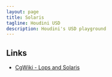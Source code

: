 ```yaml
---
layout: page
title: Solaris
tagline: Houdini USD
description: Houdini's USD playground
---
```


## Links

- [CgWiki - Lops and Solaris](https://tokeru.com/cgwiki/HoudiniLops.html#set_random_displaycolor_with_vex)
